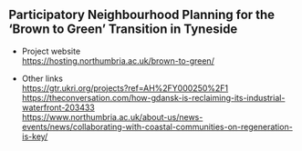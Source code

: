 ## Participatory Neighbourhood Planning for the ‘Brown to Green’ Transition in Tyneside

* Project website <br />
  https://hosting.northumbria.ac.uk/brown-to-green/

* Other links <br />
  https://gtr.ukri.org/projects?ref=AH%2FY000250%2F1 <br />
  https://theconversation.com/how-gdansk-is-reclaiming-its-industrial-waterfront-203433 <br />
  https://www.northumbria.ac.uk/about-us/news-events/news/collaborating-with-coastal-communities-on-regeneration-is-key/  
